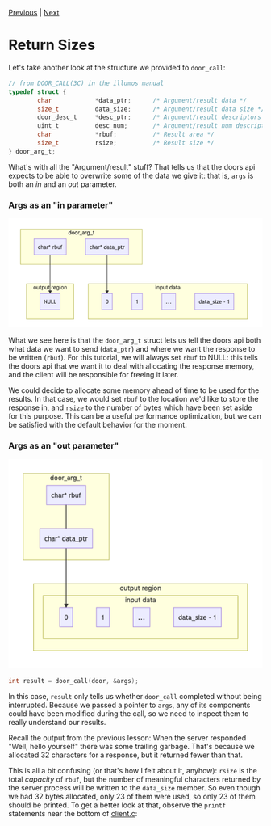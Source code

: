 [Previous](.././98_reuse_main_thread/) | [Next](.././C0_file_through_door/)

# Return Sizes

Let's take another look at the structure we provided to `door_call`:

```c
// from DOOR_CALL(3C) in the illumos manual
typedef struct {
        char            *data_ptr;      /* Argument/result data */
        size_t          data_size;      /* Argument/result data size */
        door_desc_t     *desc_ptr;      /* Argument/result descriptors */
        uint_t          desc_num;       /* Argument/result num descriptors */
        char            *rbuf;          /* Result area */
        size_t          rsize;          /* Result size */
} door_arg_t;
```

What's with all the "Argument/result" stuff? That tells us that the doors
api expects to be able to overwrite some of the data we give it: that is, `args`
is both an *in* and an *out* parameter.

### Args as an "in parameter"
![input](input.png)

What we see here is that the `door_arg_t` struct lets us tell the doors api both
what data we want to send (`data_ptr`) and where we want the response to be
written (`rbuf`). For this tutorial, we will always set `rbuf` to NULL: this
tells the doors api that we want it to deal with allocating the response memory,
and the client will be responsible for freeing it later.

We could decide to allocate some memory ahead of time to be used for the
results. In that case, we would set `rbuf` to the location we'd like to store
the response in, and `rsize` to the number of bytes which have been set aside
for this purpose. This can be a useful performance optimization, but we can be
satisfied with the default behavior for the moment.

### Args as an "out parameter"
![results](results.png)

```c
int result = door_call(door, &args);
```

In this case, `result` only tells us whether `door_call` completed without being
interrupted. Because we passed a pointer to `args`, any of its components could
have been modified during the call, so we need to inspect them to really
understand our results.

Recall the output from the previous lesson: When the server responded "Well,
hello yourself" there was some trailing garbage. That's because we allocated 32
characters for a response, but it returned fewer than that.

This is all a bit confusing (or that's how I felt about it, anyhow): `rsize` is
the total *capacity* of `rbuf`, but the number of meaningful characters returned
by the server process will be written to the `data_size` member. So even though
we had 32 bytes allocated, only 23 of them were used, so only 23 of them should
be printed. To get a better look at that, observe the `printf` statements near
the bottom of [client.c](client.c):

